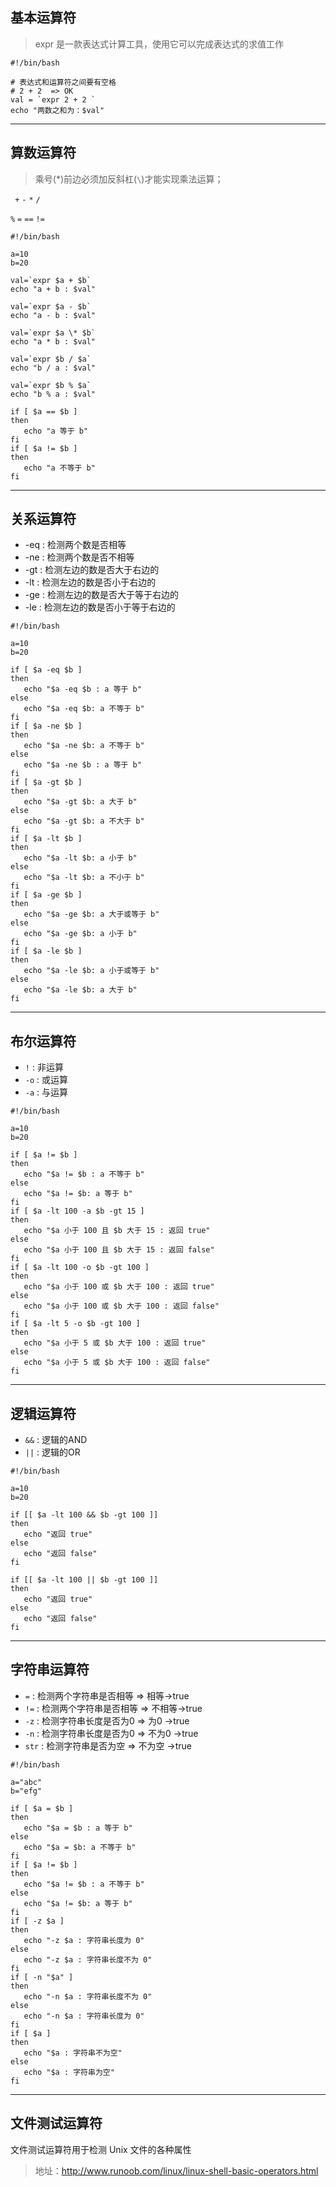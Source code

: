 ## 基本运算符

> expr 是一款表达式计算工具，使用它可以完成表达式的求值工作

```
#!/bin/bash

# 表达式和运算符之间要有空格
# 2 + 2  => OK
val = `expr 2 + 2 `
echo "两数之和为：$val"
```

---

## 算数运算符

> 乘号(*)前边必须加反斜杠(`\`)才能实现乘法运算；

` +` `-` `*` `/ `

`%` `=` `==` `!=`


```
#!/bin/bash

a=10
b=20

val=`expr $a + $b`
echo "a + b : $val"

val=`expr $a - $b`
echo "a - b : $val"

val=`expr $a \* $b`
echo "a * b : $val"

val=`expr $b / $a`
echo "b / a : $val"

val=`expr $b % $a`
echo "b % a : $val"

if [ $a == $b ]
then
   echo "a 等于 b"
fi
if [ $a != $b ]
then
   echo "a 不等于 b"
fi

```

---

## 关系运算符

- -eq : 检测两个数是否相等
- -ne : 检测两个数是否不相等
- -gt : 检测左边的数是否大于右边的
- -lt : 检测左边的数是否小于右边的
- -ge : 检测左边的数是否大于等于右边的
- -le : 检测左边的数是否小于等于右边的

```
#!/bin/bash

a=10
b=20

if [ $a -eq $b ]
then
   echo "$a -eq $b : a 等于 b"
else
   echo "$a -eq $b: a 不等于 b"
fi
if [ $a -ne $b ]
then
   echo "$a -ne $b: a 不等于 b"
else
   echo "$a -ne $b : a 等于 b"
fi
if [ $a -gt $b ]
then
   echo "$a -gt $b: a 大于 b"
else
   echo "$a -gt $b: a 不大于 b"
fi
if [ $a -lt $b ]
then
   echo "$a -lt $b: a 小于 b"
else
   echo "$a -lt $b: a 不小于 b"
fi
if [ $a -ge $b ]
then
   echo "$a -ge $b: a 大于或等于 b"
else
   echo "$a -ge $b: a 小于 b"
fi
if [ $a -le $b ]
then
   echo "$a -le $b: a 小于或等于 b"
else
   echo "$a -le $b: a 大于 b"
fi
```

---

## 布尔运算符

- `!` : 非运算
- `-o` : 或运算
- `-a` : 与运算

```
#!/bin/bash

a=10
b=20

if [ $a != $b ]
then
   echo "$a != $b : a 不等于 b"
else
   echo "$a != $b: a 等于 b"
fi
if [ $a -lt 100 -a $b -gt 15 ]
then
   echo "$a 小于 100 且 $b 大于 15 : 返回 true"
else
   echo "$a 小于 100 且 $b 大于 15 : 返回 false"
fi
if [ $a -lt 100 -o $b -gt 100 ]
then
   echo "$a 小于 100 或 $b 大于 100 : 返回 true"
else
   echo "$a 小于 100 或 $b 大于 100 : 返回 false"
fi
if [ $a -lt 5 -o $b -gt 100 ]
then
   echo "$a 小于 5 或 $b 大于 100 : 返回 true"
else
   echo "$a 小于 5 或 $b 大于 100 : 返回 false"
fi
```

---

## 逻辑运算符

- `&&` : 逻辑的AND
- `||` : 逻辑的OR

```
#!/bin/bash

a=10
b=20

if [[ $a -lt 100 && $b -gt 100 ]]
then
   echo "返回 true"
else
   echo "返回 false"
fi

if [[ $a -lt 100 || $b -gt 100 ]]
then
   echo "返回 true"
else
   echo "返回 false"
fi
```
---

## 字符串运算符

- `=` : 检测两个字符串是否相等 => 相等->true
- `!=` : 检测两个字符串是否相等 => 不相等->true
- `-z` : 检测字符串长度是否为0 => 为0 ->true
- `-n` : 检测字符串长度是否为0 => 不为0 ->true
- `str` : 检测字符串是否为空 => 不为空 ->true

```
#!/bin/bash

a="abc"
b="efg"

if [ $a = $b ]
then
   echo "$a = $b : a 等于 b"
else
   echo "$a = $b: a 不等于 b"
fi
if [ $a != $b ]
then
   echo "$a != $b : a 不等于 b"
else
   echo "$a != $b: a 等于 b"
fi
if [ -z $a ]
then
   echo "-z $a : 字符串长度为 0"
else
   echo "-z $a : 字符串长度不为 0"
fi
if [ -n "$a" ]
then
   echo "-n $a : 字符串长度不为 0"
else
   echo "-n $a : 字符串长度为 0"
fi
if [ $a ]
then
   echo "$a : 字符串不为空"
else
   echo "$a : 字符串为空"
fi
```
---

## 文件测试运算符

文件测试运算符用于检测 Unix 文件的各种属性

> 地址：http://www.runoob.com/linux/linux-shell-basic-operators.html